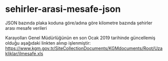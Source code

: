 # sehirler-arasi-mesafe-json
JSON bazında plaka koduna göre/adına göre kilometre bazında şehirler arası mesafe verileri

Karayolları Genel Müdürlüğünün en son Ocak 2019 tarihinde güncellemiş olduğu aşağıdaki linkten alınıp işlenmiştir:
https://www.kgm.gov.tr/SiteCollectionDocuments/KGMdocuments/Root/Uzakliklar/ilmesafe.xls
